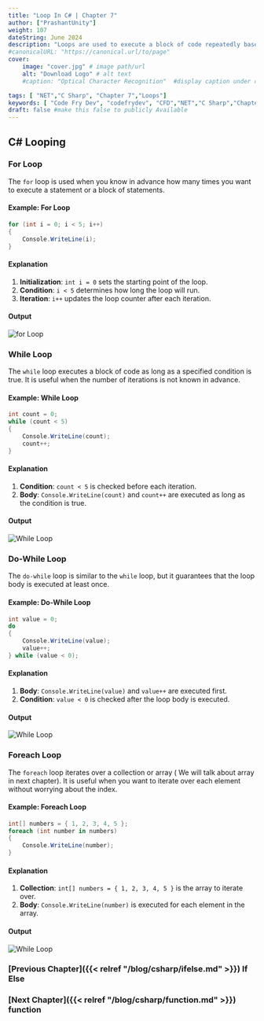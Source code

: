 ```yaml
---
title: "Loop In C# | Chapter 7"
author: ["PrashantUnity"]
weight: 107
dateString: June 2024  
description: "Loops are used to execute a block of code repeatedly based on a condition. C# provides several looping constructs: `for`, `while`, `do-while`, and `foreach`. Each serves different use cases and provides flexibility in iteration."
#canonicalURL: "https://canonical.url/to/page"
cover:
    image: "cover.jpg" # image path/url
    alt: "Download Logo" # alt text
    #caption: "Optical Character Recognition"  #display caption under cover 

tags: [ "NET","C Sharp", "Chapter 7","Loops"]
keywords: [ "Code Fry Dev", "codefrydev", "CFD","NET","C Sharp","Chapter 7","Loops"]
draft: false #make this false to publicly Available
---
```


## C# Looping 

### For Loop

The `for` loop is used when you know in advance how many times you want to execute a statement or a block of statements.

#### Example: For Loop

```csharp
for (int i = 0; i < 5; i++)
{
    Console.WriteLine(i);
}
```

#### Explanation

1. **Initialization**: `int i = 0` sets the starting point of the loop.
2. **Condition**: `i < 5` determines how long the loop will run.
3. **Iteration**: `i++` updates the loop counter after each iteration.

#### Output

![for Loop](./for.png)

### While Loop

The `while` loop executes a block of code as long as a specified condition is true. It is useful when the number of iterations is not known in advance.

#### Example: While Loop

```csharp
int count = 0;
while (count < 5)
{
    Console.WriteLine(count);
    count++;
}
```

#### Explanation

1. **Condition**: `count < 5` is checked before each iteration.
2. **Body**: `Console.WriteLine(count)` and `count++` are executed as long as the condition is true.

#### Output

![While Loop](./while.png)

### Do-While Loop

The `do-while` loop is similar to the `while` loop, but it guarantees that the loop body is executed at least once.

#### Example: Do-While Loop

```csharp
int value = 0;
do
{
    Console.WriteLine(value);
    value++;
} while (value < 0);
```

#### Explanation

1. **Body**: `Console.WriteLine(value)` and `value++` are executed first.
2. **Condition**: `value < 0` is checked after the loop body is executed.

#### Output

![While Loop](./dowhile.png)

### Foreach Loop

The `foreach` loop iterates over a collection or array ( We will talk about array in next chapter). It is useful when you want to iterate over each element without worrying about the index.

#### Example: Foreach Loop

```csharp
int[] numbers = { 1, 2, 3, 4, 5 };
foreach (int number in numbers)
{
    Console.WriteLine(number);
}
```

#### Explanation

1. **Collection**: `int[] numbers = { 1, 2, 3, 4, 5 }` is the array to iterate over.
2. **Body**: `Console.WriteLine(number)` is executed for each element in the array.

#### Output

![While Loop](./foreach.png)

### [Previous Chapter]({{< relref "/blog/csharp/ifelse.md" >}}) If Else

### [Next Chapter]({{< relref "/blog/csharp/function.md" >}}) function